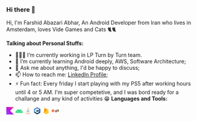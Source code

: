 <!---
FarshidAbhar-TomTom/FarshidAbhar-TomTom is a ✨ special ✨ repository because its `README.md` (this file) appears on your GitHub profile.
You can click the Preview link to take a look at your changes.
--->

### Hi there 👋

Hi, I'm Farshid Abazari Abhar, An Android Developer from Iran who lives in Amsterdam, loves Vide Games and Cats 🐈🐈

**Talking about Personal Stuffs:**

- 👨🏽‍💻 I’m currently working in LP Turn by Turn team.
- 🌱 I’m currently learning Android deeply, AWS, Software Architecture;
- 💬 Ask me about anything, I'd be happy to discuss;
- 📫 How to reach me: [LinkedIn Profile](https://www.linkedin.com/in/farshid-abazari/);
- ⚡ Fun fact: Every friday I start playing with my PS5 after working hours until 4 or 5 AM. I'm super competetive, and I was bord ready for a challange and any kind of activities 😁
**Languages and Tools:**  

<code><img height="20" src="https://raw.githubusercontent.com/github/explore/80688e429a7d4ef2fca1e82350fe8e3517d3494d/topics/kotlin/kotlin.png"></code>
<code><img height="20" src="https://raw.githubusercontent.com/github/explore/80688e429a7d4ef2fca1e82350fe8e3517d3494d/topics/android/android.png"></code>
<code><img height="20" src="https://raw.githubusercontent.com/github/explore/80688e429a7d4ef2fca1e82350fe8e3517d3494d/topics/java/java.png"></code>
<code><img height="20" src="https://raw.githubusercontent.com/github/explore/80688e429a7d4ef2fca1e82350fe8e3517d3494d/topics/cpp/cpp.png"></code>
<code><img height="20" src="https://raw.githubusercontent.com/github/explore/80688e429a7d4ef2fca1e82350fe8e3517d3494d/topics/firebase/firebase.png"></code>
<code><img height="20" src="https://raw.githubusercontent.com/github/explore/80688e429a7d4ef2fca1e82350fe8e3517d3494d/topics/git/git.png"></code>
